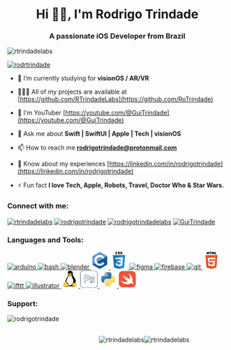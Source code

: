 <h1 align="center">Hi 🖖🏻, I'm Rodrigo Trindade</h1>
<h3 align="center">A passionate iOS Developer from Brazil</h3>

<p align="left"> <img src="https://komarev.com/ghpvc/?username=rtrindadelabs&label=Profile%20views&color=0e75b6&style=flat" alt="rtrindadelabs" /> </p>

<p align="left"> <a href="https://twitter.com/rodrtrindade" target="blank"><img src="https://img.shields.io/twitter/follow/rodrtrindade?logo=twitter&style=for-the-badge" alt="rodrtrindade" /></a> </p>

- 🌱 I’m currently studying for **visionOS / AR/VR**

- 👨🏻‍💻 All of my projects are available at [https://github.com/RTrindadeLabs](https://github.com/RoTrindade)

- 🎥 I'm YouTuber [https://youtube.com/@GuiTrindade](https://youtube.com/@GuiTrindade)

- 💬 Ask me about **Swift | SwiftUI | Apple | Tech | visionOS**

- 📫 How to reach me **rodrigotrindade@protonmail.com**

- 📄 Know about my experiences [https://linkedin.com/in/rodrigotrindade](https://linkedin.com/in/rodrigotrindade)

- ⚡ Fun fact **I love Tech, Apple, Robots, Travel, Doctor Who & Star Wars.**

<h3 align="left">Connect with me:</h3>
<p align="left">
<a href="https://twitter.com/rodrtrindade" target="blank"><img align="center" src="https://raw.githubusercontent.com/rahuldkjain/github-profile-readme-generator/master/src/images/icons/Social/twitter.svg" alt="rtrindadelabs" height="30" width="40" /></a>
<a href="https://linkedin.com/in/rodrigotrindade" target="blank"><img align="center" src="https://raw.githubusercontent.com/rahuldkjain/github-profile-readme-generator/master/src/images/icons/Social/linked-in-alt.svg" alt="rodrigotrindade" height="30" width="40" /></a>
<a href="https://instagram.com/guitrindade.swift" target="blank"><img align="center" src="https://raw.githubusercontent.com/rahuldkjain/github-profile-readme-generator/master/src/images/icons/Social/instagram.svg" alt="rodrigotrindadelabs" height="30" width="40" /></a>
<a href="https://www.youtube.com/@GuiTrindade" target="blank"><img align="center" src="https://raw.githubusercontent.com/rahuldkjain/github-profile-readme-generator/master/src/images/icons/Social/youtube.svg" alt="GuiTrindade" height="30" width="40" /></a>
</p>

<h3 align="left">Languages and Tools:</h3>
<p align="left"> <a href="https://www.arduino.cc/" target="_blank" rel="noreferrer"> <img src="https://cdn.worldvectorlogo.com/logos/arduino-1.svg" alt="arduino" width="40" height="40"/> </a> <a href="https://www.gnu.org/software/bash/" target="_blank" rel="noreferrer"> <img src="https://www.vectorlogo.zone/logos/gnu_bash/gnu_bash-icon.svg" alt="bash" width="40" height="40"/> </a> <a href="https://www.blender.org/" target="_blank" rel="noreferrer"> <img src="https://download.blender.org/branding/community/blender_community_badge_white.svg" alt="blender" width="40" height="40"/> </a> <a href="https://www.cprogramming.com/" target="_blank" rel="noreferrer"> <img src="https://raw.githubusercontent.com/devicons/devicon/master/icons/c/c-original.svg" alt="c" width="40" height="40"/> </a> <a href="https://www.w3schools.com/css/" target="_blank" rel="noreferrer"> <img src="https://raw.githubusercontent.com/devicons/devicon/master/icons/css3/css3-original-wordmark.svg" alt="css3" width="40" height="40"/> </a> <a href="https://www.figma.com/" target="_blank" rel="noreferrer"> <img src="https://www.vectorlogo.zone/logos/figma/figma-icon.svg" alt="figma" width="40" height="40"/> </a> <a href="https://firebase.google.com/" target="_blank" rel="noreferrer"> <img src="https://www.vectorlogo.zone/logos/firebase/firebase-icon.svg" alt="firebase" width="40" height="40"/> </a> <a href="https://git-scm.com/" target="_blank" rel="noreferrer"> <img src="https://www.vectorlogo.zone/logos/git-scm/git-scm-icon.svg" alt="git" width="40" height="40"/> </a> <a href="https://www.w3.org/html/" target="_blank" rel="noreferrer"> <img src="https://raw.githubusercontent.com/devicons/devicon/master/icons/html5/html5-original-wordmark.svg" alt="html5" width="40" height="40"/> </a> <a href="https://ifttt.com/" target="_blank" rel="noreferrer"> <img src="https://www.vectorlogo.zone/logos/ifttt/ifttt-ar21.svg" alt="ifttt" width="40" height="40"/> </a> <a href="https://www.adobe.com/in/products/illustrator.html" target="_blank" rel="noreferrer"> <img src="https://www.vectorlogo.zone/logos/adobe_illustrator/adobe_illustrator-icon.svg" alt="illustrator" width="40" height="40"/> </a> <a href="https://www.linux.org/" target="_blank" rel="noreferrer"> <img src="https://raw.githubusercontent.com/devicons/devicon/master/icons/linux/linux-original.svg" alt="linux" width="40" height="40"/> </a> <a href="https://www.photoshop.com/en" target="_blank" rel="noreferrer"> <img src="https://raw.githubusercontent.com/devicons/devicon/master/icons/photoshop/photoshop-line.svg" alt="photoshop" width="40" height="40"/> </a> <a href="https://www.python.org" target="_blank" rel="noreferrer"> <img src="https://raw.githubusercontent.com/devicons/devicon/master/icons/python/python-original.svg" alt="python" width="40" height="40"/> </a> <a href="https://developer.apple.com/swift/" target="_blank" rel="noreferrer"> <img src="https://raw.githubusercontent.com/devicons/devicon/master/icons/swift/swift-original.svg" alt="swift" width="40" height="40"/> </a> </p>

<h3 align="left">Support:</h3>
<p><a href="https://www.buymeacoffee.com/buymeacoffe rodrigotrindade"> <img align="left" src="https://cdn.buymeacoffee.com/buttons/v2/default-yellow.png" height="50" width="210" alt="rodrigotrindade" /></a></p><br><br>

<p><img align="left" src="https://github-readme-stats.vercel.app/api/top-langs?username=rtrindadelabs&show_icons=true&locale=en&layout=compact" alt="rtrindadelabs" /></p>

<p><img align="left" src="https://github-readme-stats.vercel.app/api?username=rtrindadelabs&show_icons=true&locale=en" alt="rtrindadelabs" /></p>
